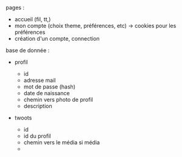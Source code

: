 pages :

* accueil (fil, tt,)
* mon compte (choix theme, préférences, etc) -> cookies pour les préférences
* création d'un compte, connection


base de donnée :

* profil

  * id
  * adresse mail
  * mot de passe (hash)
  * date de naissance
  * chemin vers photo de profil
  * description
* twoots

  * id
  * id du profil
  * chemin vers le média si média
  *
